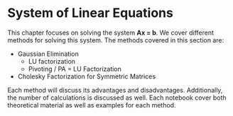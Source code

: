 # System of Linear Equations

This chapter focuses on solving the system <strong>Ax = b</strong>. We cover different methods for solving this system. The methods covered in this section are:

- Gaussian Elimination
  - LU factorization
  - Pivoting / PA = LU Factorization
- Cholesky Factorization for Symmetric Matrices

Each method will discuss its advantages and disadvantages. Additionally, the number of calculations is discussed as well. Each notebook cover both theoretical material as well as examples for each method.  
